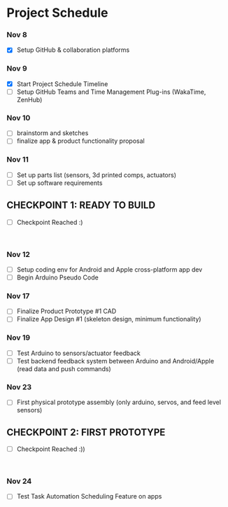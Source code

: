 # Project Schedule


### Nov 8
- [x] Setup GitHub & collaboration platforms

### Nov 9
- [x] Start Project Schedule Timeline
- [ ] Setup GitHub Teams and Time Management Plug-ins (WakaTime, ZenHub)

### Nov 10
- [ ] brainstorm and sketches
- [ ] finalize app & product functionality proposal

### Nov 11
- [ ] Set up parts list (sensors, 3d printed comps, actuators)
- [ ] Set up software requirements

## CHECKPOINT 1: READY TO BUILD
- [ ] Checkpoint Reached :)
<p>&nbsp;</p>

### Nov 12
- [ ] Setup coding env for Android and Apple cross-platform app dev
- [ ] Begin Arduino Pseudo Code

### Nov 17
- [ ] Finalize Product Prototype #1 CAD
- [ ] Finalize App Design #1 (skeleton design, minimum functionality)

### Nov 19
- [ ] Test Arduino to sensors/actuator feedback
- [ ] Test backend feedback system between Arduino and Android/Apple (read data and push commands)

### Nov 23
- [ ] First physical prototype assembly (only arduino, servos, and feed level sensors)

## CHECKPOINT 2: FIRST PROTOTYPE
- [ ] Checkpoint Reached :))   
<p>&nbsp;</p>

### Nov 24
- [ ] Test Task Automation Scheduling Feature on apps
